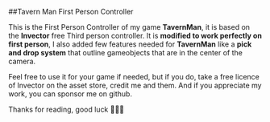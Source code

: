 ##Tavern Man First Person Controller

This is the First Person Controller of my game **TavernMan**, it is based on the **Invector** free Third person controller.
It is **modified to work perfectly on first person**, I also added few features needed for **TavernMan** like a 
**pick and drop system** that outline gameobjects that are in the center of the camera.

Feel free to use it for your game if needed, but if you do, take a free licence of Invector on the asset store,
credit me and them. And if you appreciate my work, you can sponsor me on github.

Thanks for reading, good luck 🐴🤠🦧
